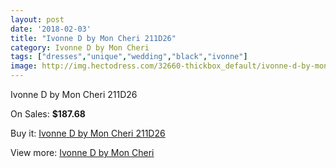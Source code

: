 ```yaml
---
layout: post
date: '2018-02-03'
title: "Ivonne D by Mon Cheri 211D26"
category: Ivonne D by Mon Cheri
tags: ["dresses","unique","wedding","black","ivonne"]
image: http://img.hectodress.com/32660-thickbox_default/ivonne-d-by-mon-cheri-211d26.jpg
---
```

Ivonne D by Mon Cheri 211D26

On Sales: **$187.68**
<a href="https://www.hectodress.com/ivonne-d-by-mon-cheri/14933-ivonne-d-by-mon-cheri-211d26.html"><amp-img layout="responsive" width="600" height="600" src="//img.hectodress.com/32660-thickbox_default/ivonne-d-by-mon-cheri-211d26.jpg" alt="Ivonne D by Mon Cheri 211D26 0" /></a>
<a href="https://www.hectodress.com/ivonne-d-by-mon-cheri/14933-ivonne-d-by-mon-cheri-211d26.html"><amp-img layout="responsive" width="600" height="600" src="//img.hectodress.com/32661-thickbox_default/ivonne-d-by-mon-cheri-211d26.jpg" alt="Ivonne D by Mon Cheri 211D26 1" /></a>

Buy it: [Ivonne D by Mon Cheri 211D26](https://www.hectodress.com/ivonne-d-by-mon-cheri/14933-ivonne-d-by-mon-cheri-211d26.html "Ivonne D by Mon Cheri 211D26")

View more: [Ivonne D by Mon Cheri](https://www.hectodress.com/268-ivonne-d-by-mon-cheri "Ivonne D by Mon Cheri")